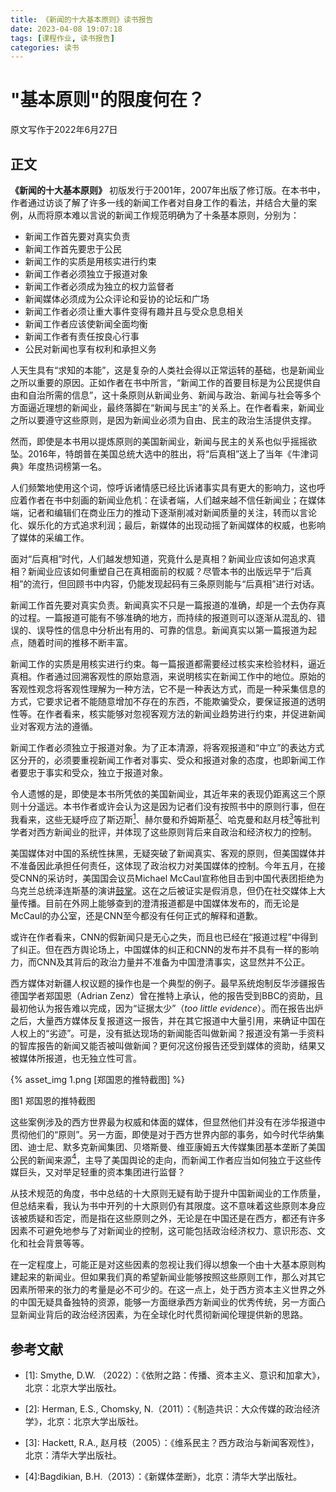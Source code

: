 ```yaml
---
title: 《新闻的十大基本原则》读书报告
date: 2023-04-08 19:07:18
tags: [课程作业, 读书报告]
categories: 读书
---
```

# "基本原则"的限度何在？

原文写作于2022年6月27日

<!--more-->

## 正文
**《新闻的十大基本原则》** 初版发行于2001年，2007年出版了修订版。在本书中，作者通过访谈了解了许多一线的新闻工作者对自身工作的看法，并结合大量的案例，从而将原本难以言说的新闻工作规范明确为了十条基本原则，分别为：

* 新闻工作首先要对真实负责
* 新闻工作首先要忠于公民
* 新闻工作的实质是用核实进行约束
* 新闻工作者必须独立于报道对象
* 新闻工作者必须成为独立的权力监督者
* 新闻媒体必须成为公众评论和妥协的论坛和广场
* 新闻工作者必须让重大事件变得有趣并且与受众息息相关
* 新闻工作者应该使新闻全面均衡
* 新闻工作者有责任按良心行事
* 公民对新闻也享有权利和承担义务

人天生具有“求知的本能”，这是复杂的人类社会得以正常运转的基础，也是新闻业之所以重要的原因。正如作者在书中所言，“新闻工作的首要目标是为公民提供自由和自治所需的信息”，这十条原则从新闻业务、新闻与政治、新闻与社会等多个方面逼近理想的新闻业，最终落脚在“新闻与民主”的关系上。在作者看来，新闻业之所以要遵守这些原则，是因为新闻业必须为自由、民主的政治生活提供支撑。

然而，即使是本书用以提炼原则的美国新闻业，新闻与民主的关系也似乎摇摇欲坠。2016年，特朗普在美国总统大选中的胜出，将“后真相”送上了当年《牛津词典》年度热词榜第一名。

人们频繁地使用这个词，惊呼诉诸情感已经比诉诸事实具有更大的影响力，这也呼应着作者在书中刻画的新闻业危机：在读者端，人们越来越不信任新闻业；在媒体端，记者和编辑们在商业压力的推动下逐渐削减对新闻质量的关注，转而以言论化、娱乐化的方式追求利润；最后，新媒体的出现动摇了新闻媒体的权威，也影响了媒体的采编工作。

面对“后真相”时代，人们越发想知道，究竟什么是真相？新闻业应该如何追求真相？新闻业应该如何重塑自己在真相面前的权威？尽管本书的出版远早于“后真相”的流行，但回顾书中内容，仍能发现起码有三条原则能与“后真相”进行对话。

新闻工作首先要对真实负责。新闻真实不只是一篇报道的准确，却是一个去伪存真的过程。一篇报道可能有不够准确的地方，而持续的报道则可以逐渐从混乱的、错误的、误导性的信息中分析出有用的、可靠的信息。新闻真实以第一篇报道为起点，随着时间的推移不断丰富。

新闻工作的实质是用核实进行约束。每一篇报道都需要经过核实来检验材料，逼近真相。作者通过回溯客观性的原始意涵，来说明核实在新闻工作中的地位。原始的客观性观念将客观性理解为一种方法，它不是一种表达方式，而是一种采集信息的方式，它要求记者不能随意增加不存在的东西，不能欺骗受众，要保证报道的透明性等。在作者看来，核实能够对忽视客观方法的新闻业趋势进行约束，并促进新闻业对客观方法的遵循。

新闻工作者必须独立于报道对象。为了正本清源，将客观报道和“中立”的表达方式区分开的，必须要重视新闻工作者对事实、受众和报道对象的态度，也即新闻工作者要忠于事实和受众，独立于报道对象。

令人遗憾的是，即使是本书所凭依的美国新闻业，其近年来的表现仍距离这三个原则十分遥远。本书作者或许会认为这是因为记者们没有按照书中的原则行事，但在我看来，这些无疑呼应了斯迈斯[<sup>1</sup>](#refer-1)、赫尔曼和乔姆斯基[<sup>2</sup>](#refer-2)、哈克曼和赵月枝[<sup>3</sup>](#refer-3)等批判学者对西方新闻业的批评，并体现了这些原则背后来自政治和经济权力的控制。

美国媒体对中国的系统性抹黑，无疑突破了新闻真实、客观的原则，但美国媒体并不准备因此承担任何责任，这体现了政治权力对美国媒体的控制。今年五月，在接受CNN的采访时，美国国会议员Michael McCaul宣称他目击到中国代表团拒绝为乌克兰总统泽连斯基的演讲[鼓掌][link1]。这在之后被证实是假消息，但仍在社交媒体上大量传播。目前在外网上能够查到的澄清报道都是中国媒体发布的，而无论是McCaul的办公室，还是CNN至今都没有任何正式的解释和道歉。

[link1]: https://www.globaltimes.cn/page/202205/1266593.shtml

或许在作者看来，CNN的假新闻只是无心之失，而且也已经在“报道过程”中得到了纠正。但在西方舆论场上，中国媒体的纠正和CNN的发布并不具有一样的影响力，而CNN及其背后的政治力量并不准备为中国澄清事实，这显然并不公正。

西方媒体对新疆人权议题的操作也是一个典型的例子。最早系统炮制反华涉疆报告德国学者郑国恩（Adrian Zenz）曾在推特上承认，他的报告受到BBC的资助，且最初他认为报告难以完成，因为“证据太少”（*too little evidence*）。而在报告出炉之后，大量西方媒体反复报道这一报告，并在其它报道中大量引用，来确证中国在人权上的“劣迹”。可是，没有抵达现场的新闻能否叫做新闻？报道没有第一手资料的智库报告的新闻又能否被叫做新闻？更何况这份报告还受到媒体的资助，结果又被媒体所报道，也无独立性可言。

{% asset_img 1.png [郑国恩的推特截图] %}

图1 郑国恩的推特截图

这些案例涉及的西方世界最为权威和体面的媒体，但显然他们并没有在涉华报道中贯彻他们的“原则”。另一方面，即使是对于西方世界内部的事务，如今时代华纳集团、迪士尼、默多克新闻集团、贝塔斯曼、维亚康姆五大传媒集团基本垄断了美国公民的新闻来源[<sup>4</sup>](#refer-4)，主导了美国舆论的走向，而新闻工作者应当如何独立于这些传媒巨头，又对举足轻重的资本集团进行监督？ 

从技术规范的角度，书中总结的十大原则无疑有助于提升中国新闻业的工作质量，但总结来看，我认为书中开列的十大原则仍有其限度。这不意味着这些原则本身应该被质疑和否定，而是指在这些原则之外，无论是在中国还是在西方，都还有许多因素不可避免地参与了对新闻业的控制，这可能包括政治经济权力、意识形态、文化和社会背景等等。

在一定程度上，可能正是对这些因素的忽视让我们得以想象一个由十大基本原则构建起来的新闻业。但如果我们真的希望新闻业能够按照这些原则工作，那么对其它因素所带来的张力的考量是必不可少的。在这一点上，处于西方资本主义世界之外的中国无疑具备独特的资源，能够一方面继承西方新闻业的优秀传统，另一方面凸显新闻业背后的政治经济因素，为在全球化时代贯彻新闻伦理提供新的思路。

## 参考文献

<div id="refer-1"></div>

- [1]: Smythe, D.W. （2022）：《依附之路：传播、资本主义、意识和加拿大》，北京：北京大学出版社。

<div id="refer-2"></div>

- [2]: Herman, E.S., Chomsky, N.（2011）：《制造共识：大众传媒的政治经济学》，北京：北京大学出版社。

<div id="refer-3"></div>

- [3]: Hackett, R.A., 赵月枝（2005）：《维系民主？西方政治与新闻客观性》，北京：清华大学出版社。

<div id="refer-4"></div>

- [4]:Bagdikian, B.H.（2013）：《新媒体垄断》，北京：清华大学出版社。
